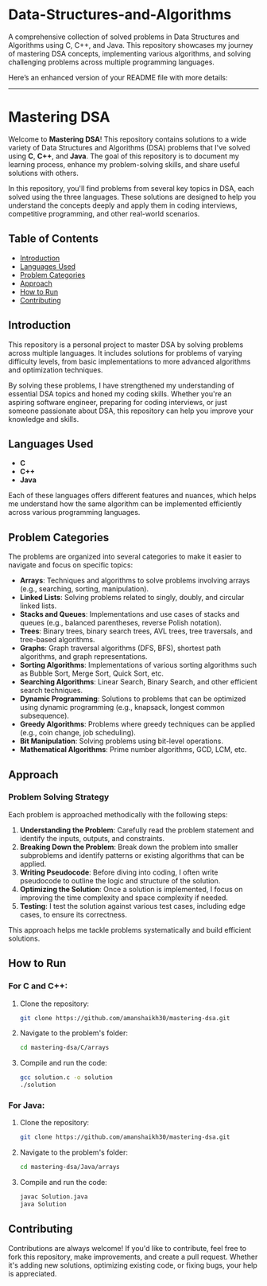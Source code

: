 # Data-Structures-and-Algorithms
A comprehensive collection of solved problems in Data Structures and Algorithms using C, C++, and Java. This repository showcases my journey of mastering DSA concepts, implementing various algorithms, and solving challenging problems across multiple programming languages.

Here’s an enhanced version of your README file with more details:

---

# Mastering DSA

Welcome to **Mastering DSA**! This repository contains solutions to a wide variety of Data Structures and Algorithms (DSA) problems that I've solved using **C**, **C++**, and **Java**. The goal of this repository is to document my learning process, enhance my problem-solving skills, and share useful solutions with others.

In this repository, you'll find problems from several key topics in DSA, each solved using the three languages. These solutions are designed to help you understand the concepts deeply and apply them in coding interviews, competitive programming, and other real-world scenarios.

## Table of Contents

- [Introduction](#introduction)
- [Languages Used](#languages-used)
- [Problem Categories](#problem-categories)
- [Approach](#approach)
- [How to Run](#how-to-run)
- [Contributing](#contributing)

## Introduction

This repository is a personal project to master DSA by solving problems across multiple languages. It includes solutions for problems of varying difficulty levels, from basic implementations to more advanced algorithms and optimization techniques.

By solving these problems, I have strengthened my understanding of essential DSA topics and honed my coding skills. Whether you're an aspiring software engineer, preparing for coding interviews, or just someone passionate about DSA, this repository can help you improve your knowledge and skills.

## Languages Used

- **C**
- **C++**
- **Java**

Each of these languages offers different features and nuances, which helps me understand how the same algorithm can be implemented efficiently across various programming languages.

## Problem Categories

The problems are organized into several categories to make it easier to navigate and focus on specific topics:

- **Arrays**: Techniques and algorithms to solve problems involving arrays (e.g., searching, sorting, manipulation).
- **Linked Lists**: Solving problems related to singly, doubly, and circular linked lists.
- **Stacks and Queues**: Implementations and use cases of stacks and queues (e.g., balanced parentheses, reverse Polish notation).
- **Trees**: Binary trees, binary search trees, AVL trees, tree traversals, and tree-based algorithms.
- **Graphs**: Graph traversal algorithms (DFS, BFS), shortest path algorithms, and graph representations.
- **Sorting Algorithms**: Implementations of various sorting algorithms such as Bubble Sort, Merge Sort, Quick Sort, etc.
- **Searching Algorithms**: Linear Search, Binary Search, and other efficient search techniques.
- **Dynamic Programming**: Solutions to problems that can be optimized using dynamic programming (e.g., knapsack, longest common subsequence).
- **Greedy Algorithms**: Problems where greedy techniques can be applied (e.g., coin change, job scheduling).
- **Bit Manipulation**: Solving problems using bit-level operations.
- **Mathematical Algorithms**: Prime number algorithms, GCD, LCM, etc.

## Approach

### Problem Solving Strategy

Each problem is approached methodically with the following steps:

1. **Understanding the Problem**: Carefully read the problem statement and identify the inputs, outputs, and constraints.
2. **Breaking Down the Problem**: Break down the problem into smaller subproblems and identify patterns or existing algorithms that can be applied.
3. **Writing Pseudocode**: Before diving into coding, I often write pseudocode to outline the logic and structure of the solution.
4. **Optimizing the Solution**: Once a solution is implemented, I focus on improving the time complexity and space complexity if needed.
5. **Testing**: I test the solution against various test cases, including edge cases, to ensure its correctness.

This approach helps me tackle problems systematically and build efficient solutions.

## How to Run

### For C and C++:

1. Clone the repository:
   ```bash
   git clone https://github.com/amanshaikh30/mastering-dsa.git
   ```
2. Navigate to the problem's folder:
   ```bash
   cd mastering-dsa/C/arrays
   ```
3. Compile and run the code:
   ```bash
   gcc solution.c -o solution
   ./solution
   ```

### For Java:

1. Clone the repository:
   ```bash
   git clone https://github.com/amanshaikh30/mastering-dsa.git
   ```
2. Navigate to the problem's folder:
   ```bash
   cd mastering-dsa/Java/arrays
   ```
3. Compile and run the code:
   ```bash
   javac Solution.java
   java Solution
   ```

## Contributing

Contributions are always welcome! If you'd like to contribute, feel free to fork this repository, make improvements, and create a pull request. Whether it's adding new solutions, optimizing existing code, or fixing bugs, your help is appreciated.

